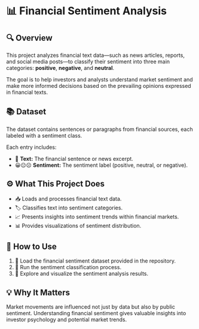 
# 📊 Financial Sentiment Analysis

## 🔍 Overview

This project analyzes financial text data—such as news articles, reports, and social media posts—to classify their sentiment into three main categories: **positive**, **negative**, and **neutral**.

The goal is to help investors and analysts understand market sentiment and make more informed decisions based on the prevailing opinions expressed in financial texts.

## 📚 Dataset

The dataset contains sentences or paragraphs from financial sources, each labeled with a sentiment class.

Each entry includes:  
- 📝 **Text:** The financial sentence or news excerpt.  
- 😀😐☹️ **Sentiment:** The sentiment label (positive, neutral, or negative).

## ⚙️ What This Project Does

- 📥 Loads and processes financial text data.  
- 🏷️ Classifies text into sentiment categories.  
- 📈 Presents insights into sentiment trends within financial markets.  
- 📊 Provides visualizations of sentiment distribution.

## 🚀 How to Use

1. 📂 Load the financial sentiment dataset provided in the repository.  
2. 🏃 Run the sentiment classification process.  
3. 👀 Explore and visualize the sentiment analysis results.

## 💡 Why It Matters

Market movements are influenced not just by data but also by public sentiment. Understanding financial sentiment gives valuable insights into investor psychology and potential market trends.


